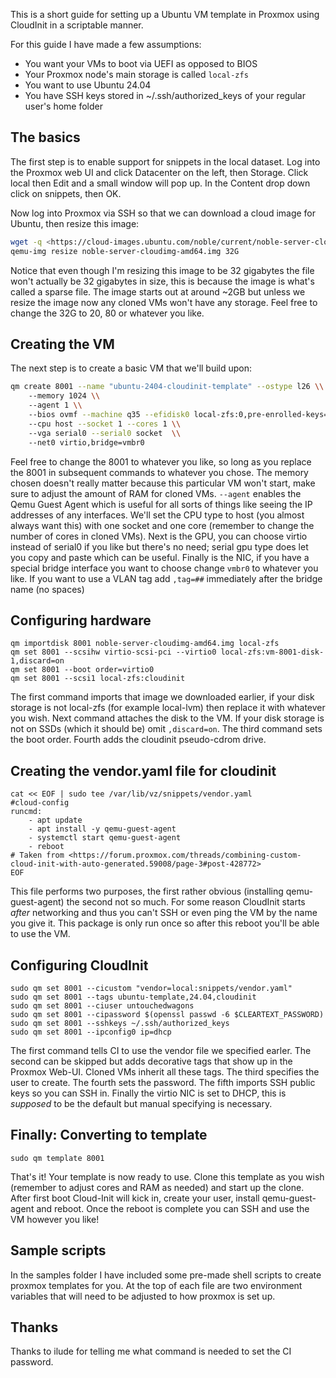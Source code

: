 This is a short guide for setting up a Ubuntu VM template in Proxmox using CloudInit in a scriptable manner.

For this guide I have made a few assumptions:

- You want your VMs to boot via UEFI as opposed to BIOS
- Your Proxmox node's main storage is called `local-zfs`
- You want to use Ubuntu 24.04
- You have SSH keys stored in ~/.ssh/authorized_keys of your regular user's home folder

## The basics

The first step is to enable support for snippets in the local dataset. Log into the Proxmox web UI and click Datacenter on the left, then Storage. Click local then Edit and a small window will pop up. In the Content drop down click on snippets, then OK.

Now log into Proxmox via SSH so that we can download a cloud image for Ubuntu, then resize this image:

```bash
wget -q <https://cloud-images.ubuntu.com/noble/current/noble-server-cloudimg-amd64.img>
qemu-img resize noble-server-cloudimg-amd64.img 32G
```

Notice that even though I'm resizing this image to be 32 gigabytes the file won't actually be 32 gigabytes in size, this is because the image is what's called a sparse file. The image starts out at around ~2GB but unless we resize the image now any cloned VMs won't have any storage. Feel free to change the 32G to 20, 80 or whatever you like.

## Creating the VM

The next step is to create a basic VM that we'll build upon:

```bash
qm create 8001 --name "ubuntu-2404-cloudinit-template" --ostype l26 \\
    --memory 1024 \\
    --agent 1 \\
    --bios ovmf --machine q35 --efidisk0 local-zfs:0,pre-enrolled-keys=0 \\
    --cpu host --socket 1 --cores 1 \\
    --vga serial0 --serial0 socket  \\
    --net0 virtio,bridge=vmbr0

```

Feel free to change the 8001 to whatever you like, so long as you replace the 8001 in subsequent commands to whatever you chose. The memory chosen doesn't really matter because this particular VM won't start, make sure to adjust the amount of RAM for cloned VMs. `--agent`  enables the Qemu Guest Agent which is useful for all sorts of things like seeing the IP addresses of any interfaces. We'll set the CPU type to host (you almost always want this) with one socket and one core (remember to change the number of cores in cloned VMs). Next is the GPU, you can choose virtio instead of serial0 if you like but there's no need; serial gpu type does let you copy and paste which can be useful. Finally is the NIC, if you have a special bridge interface you want to choose change `vmbr0` to whatever you like. If you want to use a VLAN tag add `,tag=##` immediately after the bridge name (no spaces)

## Configuring hardware

```
qm importdisk 8001 noble-server-cloudimg-amd64.img local-zfs
qm set 8001 --scsihw virtio-scsi-pci --virtio0 local-zfs:vm-8001-disk-1,discard=on
qm set 8001 --boot order=virtio0
qm set 8001 --scsi1 local-zfs:cloudinit
```

The first command imports that image we downloaded earlier, if your disk storage is not local-zfs (for example local-lvm) then replace it with whatever you wish. Next command attaches the disk to the VM. If your disk storage is not on SSDs (which it should be) omit `,discard=on`. The third command sets the boot order. Fourth adds the cloudinit pseudo-cdrom drive.

## Creating the vendor.yaml file for cloudinit

```
cat << EOF | sudo tee /var/lib/vz/snippets/vendor.yaml
#cloud-config
runcmd:
    - apt update
    - apt install -y qemu-guest-agent
    - systemctl start qemu-guest-agent
    - reboot
# Taken from <https://forum.proxmox.com/threads/combining-custom-cloud-init-with-auto-generated.59008/page-3#post-428772>
EOF
```

This file performs two purposes, the first rather obvious (installing qemu-guest-agent) the second not so much. For some reason CloudInit starts *after* networking and thus you can't SSH or even ping the VM by the name you give it. This package is only run once so after this reboot you'll be able to use the VM.

## Configuring CloudInit

```
sudo qm set 8001 --cicustom "vendor=local:snippets/vendor.yaml"
sudo qm set 8001 --tags ubuntu-template,24.04,cloudinit
sudo qm set 8001 --ciuser untouchedwagons
sudo qm set 8001 --cipassword $(openssl passwd -6 $CLEARTEXT_PASSWORD)
sudo qm set 8001 --sshkeys ~/.ssh/authorized_keys
sudo qm set 8001 --ipconfig0 ip=dhcp
```

The first command tells CI to use the vendor file we specified earler. The second can be skipped but adds decorative tags that show up in the Proxmox Web-UI. Cloned VMs inherit all these tags. The third specifies the user to create. The fourth sets the password. The fifth imports SSH public keys so you can SSH in. Finally the virtio NIC is set to DHCP, this is *supposed* to be the default but manual specifying is necessary.

## Finally: Converting to template

```
sudo qm template 8001
```

That's it! Your template is now ready to use. Clone this template as you wish (remember to adjust cores and RAM as needed) and start up the clone. After first boot Cloud-Init will kick in, create your user, install qemu-guest-agent and reboot. Once the reboot is complete you can SSH and use the VM however you like!

## Sample scripts

In the samples folder I have included some pre-made shell scripts to create proxmox templates for you. At the top of each file are two environment variables that will need to be adjusted to how proxmox is set up.

## Thanks

Thanks to ilude for telling me what command is needed to set the CI password.